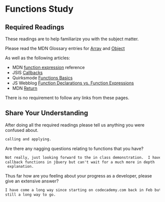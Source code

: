 # Functions Study

## Required Readings

These readings are to help familiarize you with the subject matter.

Please read the MDN Glossary entries for [Array](https://developer.mozilla.org/en-US/docs/Glossary/array) and [Object](https://developer.mozilla.org/en-US/docs/Glossary/Object)

As well as the following articles:

-   MDN [function expression](https://developer.mozilla.org/en-US/docs/Web/JavaScript/Reference/Operators/function) reference
-   JSIS [Callbacks](http://javascriptissexy.com/understand-javascript-callback-functions-and-use-them/)
-   Quirksmode [Functions Basics](http://www.quirksmode.org/js/function.html)
-   JS Webblog [Function Declarations vs. Function Expressions](https://javascriptweblog.wordpress.com/2010/07/06/function-declarations-vs-function-expressions/)
-   MDN [Return](https://developer.mozilla.org/en-US/docs/Web/JavaScript/Reference/Statements/return)

There is no requirement to follow any links from these pages.

## Share Your Understanding


After doing all the required readings please tell us anything you were confused about.

```md
calling and applying.
```

Are there any nagging questions relating to functions that you have?

```md
Not really, just looking forward to the in class demonstration.  I have used
callback functions in jQuery but can't wait for a much more in depth
 explanation.
```

Thus far how are you feeling about your progress as a developer, please give
an extensive answer?

```md
I have come a long way since starting on codecademy.com back in Feb but there is
still a long way to go.
```
